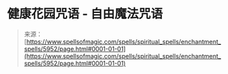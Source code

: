 <!--yml

category: 未分类

date: 2024-06-12 18:40:19

-->

# 健康花园咒语 - 自由魔法咒语

> 来源：[https://www.spellsofmagic.com/spells/spiritual_spells/enchantment_spells/5952/page.html#0001-01-01](https://www.spellsofmagic.com/spells/spiritual_spells/enchantment_spells/5952/page.html#0001-01-01)

